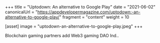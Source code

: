 +++
title = "Uptodown: An alternative to Google Play"
date = "2021-06-02"
canonicalUrl = "https://appdevelopermagazine.com/uptodown:-an-alternative-to-google-play/"
fragment = "content"
weight = 10

[asset]
    image = "uptodown-an-alternative-to-google-play.jpeg"
+++

Blockchain gaming partners add Web3 gaming DAO Ind..
